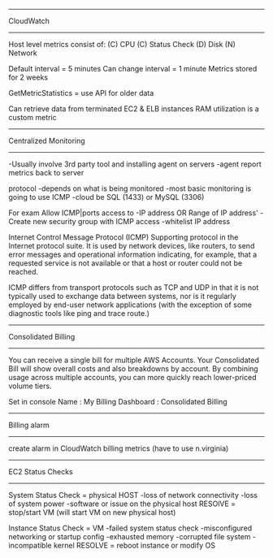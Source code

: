 **********
CloudWatch
**********

Host level metrics consist of:
(C) CPU
(C) Status Check
(D) Disk
(N) Network

Default interval = 5 minutes
Can change interval = 1 minute
Metrics stored for 2 weeks

GetMetricStatistics = use API for older data

Can retrieve data from terminated EC2 & ELB instances
RAM utilization is a custom metric

**********************
Centralized Monitoring
**********************
-Usually involve 3rd party tool and installing agent on servers
-agent report metrics back to server

protocol
-depends on what is being monitored
-most basic monitoring is going to use ICMP
-cloud be SQL (1433) or MySQL (3306)

For exam
Allow ICMP|ports access to
-IP address OR Range of IP address'
-Create new security group with ICMP access
-whitelist IP address

Internet Control Message Protocol (ICMP)
Supporting protocol in the Internet protocol suite. It is used by network devices, like routers, to send error messages and operational information indicating, for example, that a requested service is not available or that a host or router could not be reached.

ICMP differs from transport protocols such as TCP and UDP in that it is not typically used to exchange data between systems, nor is it regularly employed by end-user network applications (with the exception of some diagnostic tools like ping and trace route.)

********************
Consolidated Billing
********************
You can receive a single bill for multiple AWS Accounts. Your Consolidated Bill will show overall costs and also breakdowns by account. By combining usage across multiple accounts, you can more quickly reach lower-priced volume tiers.

Set in console
Name : My Billing Dashboard : Consolidated Billing

*************
Billing alarm
*************
create alarm in CloudWatch
billing metrics (have to use n.virginia)

*****************
EC2 Status Checks
*****************
System Status Check = physical HOST
-loss of network connectivity
-loss of system power
-software or  issue on the physical host
RESOlVE = stop/start VM (will start VM on new physical host)

Instance Status Check = VM
-failed system status check
-misconfigured networking or startup config
-exhausted memory
-corrupted file system
-incompatible kernel
RESOLVE = reboot instance or modify OS
